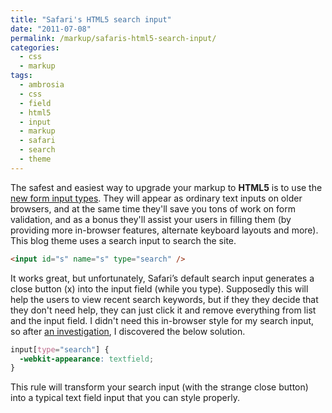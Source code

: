 ```yaml
---
title: "Safari's HTML5 search input"
date: "2011-07-08"
permalink: /markup/safaris-html5-search-input/
categories:
  - css
  - markup
tags:
  - ambrosia
  - css
  - field
  - html5
  - input
  - markup
  - safari
  - search
  - theme
---
```


The safest and easiest way to upgrade your markup to **HTML5** is to use the [new form input types](http://diveintohtml5.org/forms.html "Dive into HTML5 - web forms"). They will appear as ordinary text inputs on older browsers, and at the same time they'll save you tons of work on form validation, and as a bonus they'll assist your users in filling them (by providing more in-browser features, alternate keyboard layouts and more). This blog theme uses a search input to search the site.

```html
<input id="s" name="s" type="search" />
```

It works great, but unfortunately, Safari’s default search input generates a close button (x) into the input field (while you type). Supposedly this will help the users to view recent search keywords, but if they they decide that they don't need help, they can just click it and remove everything from list and the input field. I didn't need this in-browser style for my search input, so after [an investigation](http://diveintohtml5.org/forms.html "Dive into HTML5 - Web forms"), I discovered the below solution.

```css
input[type="search"] {
  -webkit-appearance: textfield;
}
```

This rule will transform your search input (with the strange close button) into a typical text field input that you can style properly.
